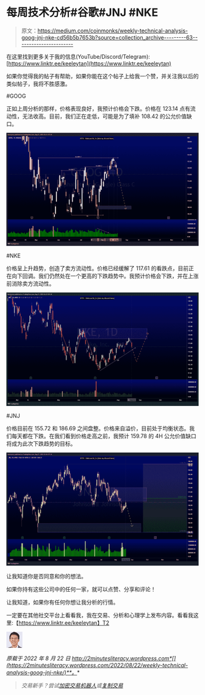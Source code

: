 # 每周技术分析#谷歌#JNJ #NKE

> 原文：<https://medium.com/coinmonks/weekly-technical-analysis-goog-jnj-nke-cd56b5b7653b?source=collection_archive---------63----------------------->

在这里找到更多关于我的信息(YouTube/Discord/Telegram):[https://www.linktr.ee/keeleytan](https://www.linktr.ee/keeleytan)

如果你觉得我的帖子有帮助，如果你能在这个帖子上给我一个赞，并关注我以后的类似帖子，我将不胜感激。

#GOOG

正如上周分析的那样，价格表现良好，我预计价格会下跌。价格在 123.14 点有流动性，无法收高。目前，我们正在走低，可能是为了填补 108.42 的公允价值缺口。

![](img/4c99b9d9436649b560a8b3b86405afcc.png)

#NKE

价格呈上升趋势，创造了卖方流动性。价格已经缓解了 117.61 的看跌点，目前正在向下回调。我们仍然处在一个更高的下跌趋势中。我预计价格会下跌，并在上涨前消除卖方流动性。

![](img/5bfa9505cfe62fc8cb63ca6c886f8bcd.png)

#JNJ

价格目前在 155.72 和 186.69 之间盘整。价格来自溢价，目前处于均衡状态。我们每天都在下跌。在我们看到价格走高之前，我预计 159.78 的 4H 公允价值缺口将成为此次下跌趋势的目标。

![](img/6b4cdd7d634fefef5721b9640334eb2c.png)

让我知道你是否同意和你的想法。

如果你持有这些公司中的任何一家，就可以点赞、分享和评论！

让我知道，如果你有任何你想让我分析的行情。

一定要在其他社交平台上看看我，我在交易、分析和心理学上发布内容。看看我这里:【https://www.linktr.ee/keeleytan】T2

![](img/5a53134ac4f2d8ca7e30305bb686e12d.png)

*原载于 2022 年 8 月 22 日 http://2minutesliteracy.wordpress.com*[](https://2minutesliteracy.wordpress.com/2022/08/22/weekly-technical-analysis-goog-jnj-nke/)**。**

> *交易新手？尝试[加密交易机器人](/coinmonks/crypto-trading-bot-c2ffce8acb2a)或[复制交易](/coinmonks/top-10-crypto-copy-trading-platforms-for-beginners-d0c37c7d698c)*